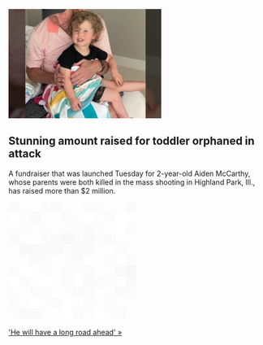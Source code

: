 
![Stunning amount raised for toddler orphaned in attack](./20220706175859.png)
## Stunning amount raised for toddler orphaned in attack

A fundraiser that was launched Tuesday for 2-year-old Aiden McCarthy, whose parents were both killed in the mass shooting in Highland Park, Ill., has raised more than $2 million.

![pic](../square_bg.png)

['He will have a long road ahead' »](https://www.yahoo.com/news/highland-park-shooting-boy-orphan-parents-killed-gofundme-151830194.html)
